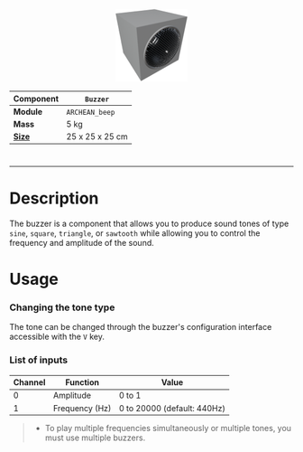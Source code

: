 <p align="center">
  <img src="Buzzer.png" />
</p>

|Component|`Buzzer`|
|---|---|
|**Module**|`ARCHEAN_beep`|
|**Mass**|5 kg|
|[**Size**](# "Based on the component's occupancy in a fixed 25cm grid.")|25 x 25 x 25 cm|
#
---

# Description
The buzzer is a component that allows you to produce sound tones of type `sine`, `square`, `triangle`, or `sawtooth` while allowing you to control the frequency and amplitude of the sound.

# Usage
### Changing the tone type
The tone can be changed through the buzzer's configuration interface accessible with the `V` key.


### List of inputs
|Channel|Function|Value|
|---|---|---|
|0|Amplitude|0 to 1|
|1|Frequency (Hz)|0 to 20000 (default: 440Hz)|

> - To play multiple frequencies simultaneously or multiple tones, you must use multiple buzzers.